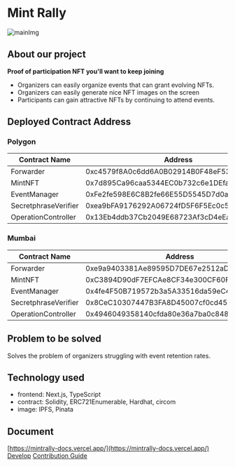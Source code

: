 # Mint Rally

![mainImg](https://user-images.githubusercontent.com/35390466/177026194-28ace142-0ba0-4360-8a48-6fd614fed91f.png)

## About our project

**Proof of participation NFT you'll want to keep joining**

- Organizers can easily organize events that can grant evolving NFTs.
- Organizers can easily generate nice NFT images on the screen
- Participants can gain attractive NFTs by continuing to attend events.

## Deployed Contract Address

### Polygon

| Contract Name        | Address                                    |
| -------------------- | ------------------------------------------ |
| Forwarder            | 0xc4579f8A0c6dd6A0B02914B0F48eF53f4d740980 |
| MintNFT              | 0x7d895Ca96caa5344EC0b732c6e1DEfa560671e14 |
| EventManager         | 0xFe2fe598E6C8B2fe66E55D5545D7d0aE4d52fCA1 |
| SecretphraseVerifier | 0xea9bFA9176292A06724fD5F6F5Ec0c5f9F7AFea3 |
| OperationController  | 0x13Eb4ddb37Cb2049E68723Af3cD4eEa2c50BD451 |

### Mumbai

| Contract Name        | Address                                    |
| -------------------- | ------------------------------------------ |
| Forwarder            | 0xe9a9403381Ae89595D7DE67e2512aDb914F17DA7 |
| MintNFT              | 0xC3894D90dF7EFCAe8CF34e300CF60FF29Db9a868 |
| EventManager         | 0x4fe4F50B719572b3a5A33516da59eC43F51F4A45 |
| SecretphraseVerifier | 0x8CeC10307447B3FA8D45007cf0cd45e9139EFEac |
| OperationController  | 0x4946049358140cfda80e36a7ba0c84871b964e3e |

## Problem to be solved

Solves the problem of organizers struggling with event retention rates.

## Technology used

- frontend: Next.js, TypeScript
- contract: Solidity, ERC721Enumerable, Hardhat, circom
- image: IPFS, Pinata

## Document

[https://mintrally-docs.vercel.app/](https://mintrally-docs.vercel.app/)
[Develop](http://localhost:3000/docs/developer/dev-env)
[Contribution Guide](/CONTRIBUTING.md)
